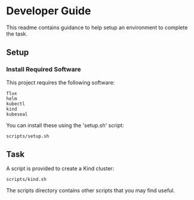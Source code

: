 # Developer Guide

This readme contains guidance to help setup an environment to complete the task.

## Setup

### Install Required Software

This project requires the following software:

    flux
    helm
    kubectl
    kind
    kubeseal

You can install these using the 'setup.sh' script:

    scripts/setup.sh

## Task

A script is provided to create a Kind cluster:

    scripts/kind.sh

The scripts directory contains other scripts that you may find useful.
